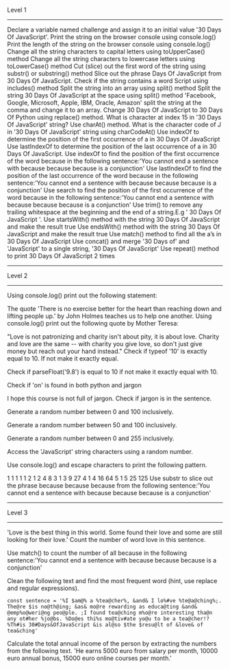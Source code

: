 Level 1
****************************************
Declare a variable named challenge and assign it to an initial value '30 Days Of JavaScript'.
Print the string on the browser console using console.log()
Print the length of the string on the browser console using console.log()
Change all the string characters to capital letters using toUpperCase() method
Change all the string characters to lowercase letters using toLowerCase() method
Cut (slice) out the first word of the string using substr() or substring() method
Slice out the phrase Days Of JavaScript from 30 Days Of JavaScript.
Check if the string contains a word Script using includes() method
Split the string into an array using split() method
Split the string 30 Days Of JavaScript at the space using split() method
'Facebook, Google, Microsoft, Apple, IBM, Oracle, Amazon' split the string at the comma and change it to an array.
Change 30 Days Of JavaScript to 30 Days Of Python using replace() method.
What is character at index 15 in '30 Days Of JavaScript' string? Use charAt() method.
What is the character code of J in '30 Days Of JavaScript' string using charCodeAt()
Use indexOf to determine the position of the first occurrence of a in 30 Days Of JavaScript
Use lastIndexOf to determine the position of the last occurrence of a in 30 Days Of JavaScript.
Use indexOf to find the position of the first occurrence of the word because in the following sentence:'You cannot end a sentence with because because because is a conjunction'
Use lastIndexOf to find the position of the last occurrence of the word because in the following sentence:'You cannot end a sentence with because because because is a conjunction'
Use search to find the position of the first occurrence of the word because in the following sentence:'You cannot end a sentence with because because because is a conjunction'
Use trim() to remove any trailing whitespace at the beginning and the end of a string.E.g ' 30 Days Of JavaScript '.
Use startsWith() method with the string 30 Days Of JavaScript and make the result true
Use endsWith() method with the string 30 Days Of JavaScript and make the result true
Use match() method to find all the a’s in 30 Days Of JavaScript
Use concat() and merge '30 Days of' and 'JavaScript' to a single string, '30 Days Of JavaScript'
Use repeat() method to print 30 Days Of JavaScript 2 times

****************************************
Level 2
****************************************
Using console.log() print out the following statement:

The quote 'There is no exercise better for the heart than reaching down and lifting people up.' by John Holmes teaches us to help one another.
Using console.log() print out the following quote by Mother Teresa:

"Love is not patronizing and charity isn't about pity, it is about love. Charity and love are the same -- with charity you give love, so don't just give money but reach out your hand instead."
Check if typeof '10' is exactly equal to 10. If not make it exactly equal.

Check if parseFloat('9.8') is equal to 10 if not make it exactly equal with 10.

Check if 'on' is found in both python and jargon

I hope this course is not full of jargon. Check if jargon is in the sentence.

Generate a random number between 0 and 100 inclusively.

Generate a random number between 50 and 100 inclusively.

Generate a random number between 0 and 255 inclusively.

Access the 'JavaScript' string characters using a random number.

Use console.log() and escape characters to print the following pattern.

1 1 1 1 1
2 1 2 4 8
3 1 3 9 27
4 1 4 16 64
5 1 5 25 125
Use substr to slice out the phrase because because because from the following sentence:'You cannot end a sentence with because because because is a conjunction'

****************************************
Level 3
****************************************
'Love is the best thing in this world. Some found their love and some are still looking for their love.' Count the number of word love in this sentence.

Use match() to count the number of all because in the following sentence:'You cannot end a sentence with because because because is a conjunction'

Clean the following text and find the most frequent word (hint, use replace and regular expressions).

    const sentence = '%I $am@% a %tea@cher%, &and& I lo%#ve %te@a@ching%;. The@re $is no@th@ing; &as& mo@re rewarding as educa@ting &and& @emp%o@weri@ng peo@ple. ;I found tea@ching m%o@re interesting tha@n any ot#her %jo@bs. %Do@es thi%s mo@tiv#ate yo@u to be a tea@cher!? %Th#is 30#Days&OfJavaScript &is al@so $the $resu@lt of &love& of tea&ching'
Calculate the total annual income of the person by extracting the numbers from the following text. 'He earns 5000 euro from salary per month, 10000 euro annual bonus, 15000 euro online courses per month.'